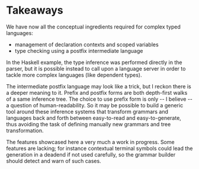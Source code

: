 # Takeaways

We have now all the conceptual ingredients required for complex typed languages:
* management of declaration contexts and scoped variables
* type checking using a postfix intermediate language

In the Haskell example, the type inference was performed directly in the parser, but it is 
possible instead to call upon a language server in order
to tackle more complex languages (like dependent types).

The intermediate postfix language may look like a trick, but I reckon there is a deeper meaning to it. Prefix and postfix 
forms are both depth-first walks of a same inference tree. The choice to use prefix form is only -- I believe -- a
question of human-readability. So it may be possible to build a generic tool around these inference systems
 that transform grammars and languages back and forth between easy-to-read and easy-to-generate, thus avoiding the 
 task of defining manually new grammars and tree transformation.

The features showcased here a very much a work in progress. Some features are lacking; for instance contextual
terminal symbols could lead the generation in a deadend if not used carefully, so the grammar
builder should detect and warn of such cases.